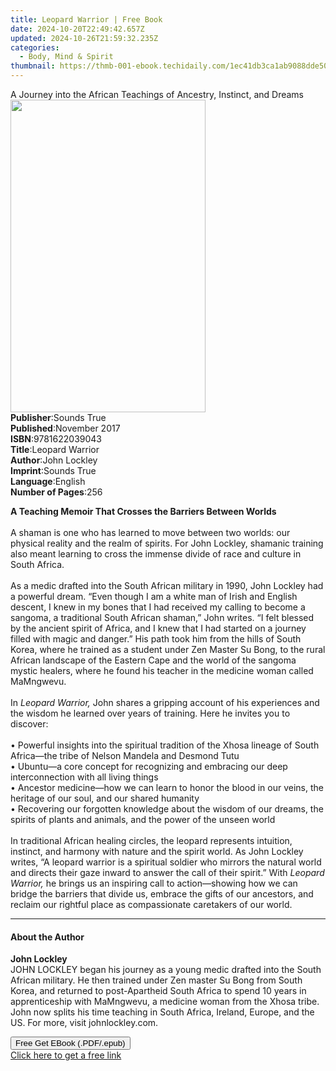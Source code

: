 ```yaml
---
title: Leopard Warrior | Free Book
date: 2024-10-20T22:49:42.657Z
updated: 2024-10-26T21:59:32.235Z
categories:
  - Body, Mind & Spirit
thumbnail: https://thmb-001-ebook.techidaily.com/1ec41db3ca1ab9088dde50572709ed7fbd9b931a14f95f872c548b84471c304f.jpg
---
```

<main id="book-container">
  <div class="flex flex-col">
    <div class="book-brief flex-1 py-6 px-4 sm:p-6 md:py-10 md:px-8">
      <!-- brief-->
      <div class="book-brief-main">
        A Journey into the African Teachings of Ancestry, Instinct, and Dreams
      </div>
    </div>
    <div
      class="book-meta-info flex-1 grid gap-4 col-start-1 col-end-3 row-start-1 sm:mb-6 sm:grid-cols-4 lg:gap-6 lg:col-start-2 lg:row-end-6 lg:row-span-6 lg:mb-0"
    >
      <div
        class="book-meta-info-left place-content-center mt-4 p-4 text-sm leading-6 col-start-2 col-span-2 dark:text-slate-400"
      >
        <img
          class="w-full h-500 object-cover rounded-lg sm:h-255 sm:col-span-2 lg:col-span-full"
          src="https://img-001-ebook.techidaily.com/2e9ff8238e6525cb85b0b044306973c377a0716d046df4b6c67c0f8ef5f830f5.jpg"
          alt=""
          width="312"
          height="500"
        />
      </div>
      <div
        class="book-meta-info-right mt-2 col-start-1 row-start-2 col-span-3 self-center"
      >
        <!-- meta data  -->
        <div class="flex flex-col px-4 md:px-8">
          <div class="flex-1">
            <strong>Publisher</strong>:<span class="px-2">Sounds True</span>
          </div>
          <div class="flex-1">
            <strong>Published</strong>:<span class="px-2">November 2017</span>
          </div>
          <div class="flex-1">
            <strong>ISBN</strong>:<span class="px-2">9781622039043</span>
          </div>
          <div class="flex-1">
            <strong>Title</strong>:<span class="px-2">Leopard Warrior</span>
          </div>
          <div class="flex-1">
            <strong>Author</strong>:<span class="px-2">John Lockley</span>
          </div>
          <div class="flex-1">
            <strong>Imprint</strong>:<span class="px-2">Sounds True</span>
          </div>
          <div class="flex-1">
            <strong>Language</strong>:<span class="px-2">English</span>
          </div>
          <div class="flex-1">
            <strong>Number of Pages</strong>:<span class="px-2">256</span>
          </div>
        </div>
      </div>
    </div>
    <div class="book-description flex-1 py-6 px-4 sm:p-6 md:py-10 md:px-8">
      <div class="book-description-main">
        <div accordion-content="" id="description">
          <p>
            <b>A Teaching Memoir That Crosses the Barriers Between Worlds</b
            ><br />&nbsp;<br />A shaman is one who has learned to move between
            two worlds: our physical reality and the realm of spirits. For John
            Lockley, shamanic training also meant learning to cross the immense
            divide of race and culture in South Africa.<br />&nbsp;<br />As a
            medic drafted into the South African military in 1990, John Lockley
            had a powerful dream. “Even though I am a white man of Irish and
            English descent, I knew in my bones that I had received my calling
            to become a sangoma, a traditional South African shaman,” John
            writes. “I felt blessed by the ancient spirit of Africa, and I knew
            that I had started on a journey filled with magic and danger.” His
            path took him from the hills of South Korea, where he trained as a
            student under Zen Master Su Bong, to the rural African landscape of
            the Eastern Cape and the world of the sangoma mystic healers, where
            he found his teacher in the medicine woman called MaMngwevu.<br />&nbsp;<br />In
            <i>Leopard Warrior, </i>John shares a gripping account of his
            experiences and the wisdom he learned over years of training. Here
            he invites you to discover:<br />&nbsp;<br />• Powerful insights
            into the spiritual tradition of the Xhosa lineage of South
            Africa—the tribe of Nelson Mandela and Desmond Tutu<br />• Ubuntu—a
            core concept for recognizing and embracing our deep interconnection
            with all living things<br />• Ancestor medicine—how we can learn to
            honor the blood in our veins, the heritage of our soul, and our
            shared humanity<br />• Recovering our forgotten knowledge about the
            wisdom of our dreams, the spirits of plants and animals, and the
            power of the unseen world<br />&nbsp;<br />In traditional African
            healing circles, the leopard represents intuition, instinct, and
            harmony with nature and the spirit world. As John Lockley writes, “A
            leopard warrior is a spiritual soldier who mirrors the natural world
            and directs their gaze inward to answer the call of their spirit.”
            With <i>Leopard Warrior, </i>he brings us an inspiring call to
            action—showing how we can bridge the barriers that divide us,
            embrace the gifts of our ancestors, and reclaim our rightful place
            as compassionate caretakers of our world.
          </p>
        </div>
        <div class="accordion-fader"></div>
      </div>
    </div>
    <div class="book-excerpts flex-1 py-6 px-4 sm:p-6 md:py-10 md:px-8">
      <!-- excerpts-->
      <div class="book-excerpts-main">
        <hr />
        <h4 class="placeholder placeholder-heading">
          <span>About the Author</span>
        </h4>
        <p></p>
        <p>
          <b>John Lockley</b><br />JOHN LOCKLEY began his journey as a young
          medic drafted into the South African military. He then trained under
          Zen master Su Bong from South Korea, and returned to post-Apartheid
          South Africa to spend 10 years in apprenticeship with MaMngwevu, a
          medicine woman from the Xhosa tribe. John now splits his time teaching
          in South Africa, Ireland, Europe, and the US. For more, visit
          johnlockley.com.
        </p>
        <p></p>
      </div>
    </div>
    <div
      class="book-about-author flex-1 py-6 px-4 sm:p-6 md:py-10 md:px-8"
    ></div>
    <div class="book-free-get flex-1 py-6 px-4 sm:p-6 md:py-10 md:px-8">
      <button
        id="btn-free-get"
        class="bg-blue-500 hover:bg-blue-700 text-white font-bold py-2 px-4 rounded"
      >
        Free Get EBook (.PDF/.epub)
      </button>
      <div id="countdown-display" class="px-2 text-lg mt-2"></div>
      <a
        id="free-link"
        class="hidden bg-blue-500 hover:bg-blue-700 text-white font-bold py-2 px-4 rounded"
        href="https://www.ebooks.com/en-us/book/210761541/leopard-warrior/john-lockley/"
        target="_blank"
        >Click here to get a free link</a
      >
    </div>
    <script>
      let countdownTime = 0;
      let countdownInterval = null;
      document
        .getElementById('btn-free-get')
        .addEventListener('click', startCountdown);
      function startCountdown() {
        countdownTime = new Date().getTime() + 60000 * 3;
        countdownInterval = setInterval(updateCountdown, 1000);
        document.getElementById('btn-free-get').disabled = true;
        document
          .getElementById('btn-free-get')
          .classList.add('bg-gray-500', 'cursor-not-allowed');
      }
      function updateCountdown() {
        let currentTime = new Date().getTime();
        let timeLeft = countdownTime - currentTime;
        let secondsLeft = Math.floor(timeLeft / 1000);
        document.getElementById('countdown-display').innerHTML =
          `Remaining time: ${secondsLeft} seconds.`;
        if (secondsLeft <= 0) {
          clearInterval(countdownInterval);
          document.getElementById('btn-free-get').classList.add('hidden');
          document.getElementById('free-link').classList.remove('hidden');
          document.getElementById('countdown-display').innerHTML = '';
        }
      }
    </script>
  </div>
</main>

<ins class="adsbygoogle"
      style="display:block"
      data-ad-client="ca-pub-7571918770474297"
      data-ad-slot="8358498916"
      data-ad-format="auto"
      data-full-width-responsive="true"></ins>
    
